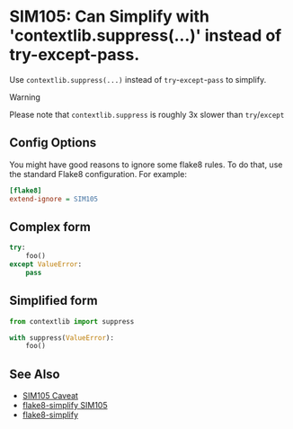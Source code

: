 # SIM105: Can Simplify with 'contextlib.suppress(...)' instead of try-except-pass.

Use `contextlib.suppress(...)` instead of `try`-`except`-`pass` to simplify.

> [!WARNING]
> Please note that `contextlib.suppress` is roughly 3x slower than `try`/`except`

## Config Options

You might have good reasons to ignore some flake8 rules. To do that, use the standard Flake8
configuration. For example:

```ini
[flake8]
extend-ignore = SIM105
```

## Complex form

```python
try:
    foo()
except ValueError:
    pass
```

## Simplified form

```python
from contextlib import suppress

with suppress(ValueError):
    foo()
```

## See Also

* [SIM105 Caveat](https://github.com/MartinThoma/flake8-simplify/issues/91)
* [flake8-simplify SIM105](https://github.com/MartinThoma/flake8-simplify/issues/5)
* [flake8-simplify](https://github.com/MartinThoma/flake8-simplify?tab=readme-ov-file)
